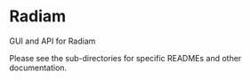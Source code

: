 # Radiam

GUI and API for Radiam

Please see the sub-directories for specific READMEs and other documentation.
